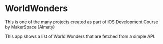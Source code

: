 # WorldWonders

This is one of the many projects created as part of iOS Development Course by MakerSpace (Almaty)

This app shows a list of World Wonders that are fetched from a simple API.
